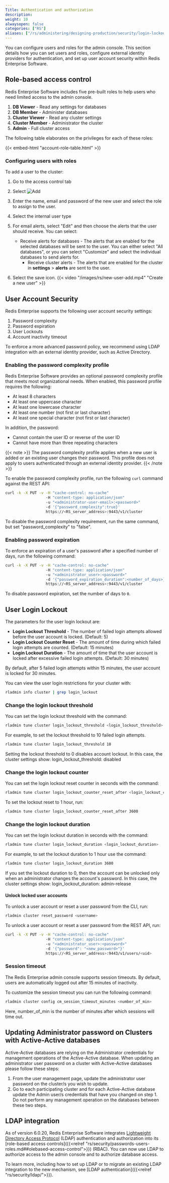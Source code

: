 ```yaml
---
Title: Authentication and authorization
description:
weight: 10
alwaysopen: false
categories: ["RS"]
aliases: ["/rs/administering/designing-production/security/login-lockout"]
---
```

You can configure users and roles for the admin console. This section details how you can set users and roles, configure external identity providers for authentication, and set up user account security within Redis Enterprise Software.<!--more-->

## Role-based access control

Redis Enterprise Software includes five pre-built roles to help users who need limited access to the admin console.

1. **DB Viewer** - Read any settings for databases
1. **DB Member** - Administer databases
1. **Cluster Viewer** - Read any cluster settings
1. **Cluster Member** - Administrator the cluster
1. **Admin** - Full cluster access

The following table elaborates on the privileges for each of these roles:

{{< embed-html "account-role-table.html" >}}

### Configuring users with roles

To add a user to the cluster:

1. Go to the access control tab
1. Select ![Add](/images/rs/icon_add.png#no-click "Add")
1. Enter the name, email and password of the new user and select the role to assign to the user.
1. Select the internal user type
1. For email alerts, select "Edit" and then choose the alerts that the user should receive. You can select:

    - Receive alerts for databases - The alerts that are enabled for the selected databases will be sent to the user. You can either select "All databases", or you can select "Customize" and select the individual databases to send alerts for.
        - Receive cluster alerts - The alerts that are enabled for the cluster in **settings** > **alerts** are sent to the user.

1. Select the save icon.
{{< video "/images/rs/new-user-add.mp4" "Create a new user" >}}

## User Account Security

Redis Enterprise supports the following user account security settings:

1. Password complexity
1. Password expiration
1. User Lockouts
1. Account inactivity timeout

To enforce a more advanced password policy, we recommend using LDAP integration with an external identity provider, such as Active Directory.

### Enabling the password complexity profile

Redis Enterprise Software provides an optional password complexity profile
that meets most organizational needs. When enabled, this password profile requires the following:

- At least 8 characters
- At least one uppercase character
- At least one lowercase character
- At least one number (not first or last character)
- At least one special character (not first or last character)

In addition, the password:

- Cannot contain the user ID or reverse of the user ID
- Cannot have more than three repeating characters

{{< note >}}
The password complexity profile applies when a new user is added or an existing user changes their password. This profile does not apply to users authenticated through an external identity provider.
{{< /note >}}

To enable the password complexity profile, run the following `curl` command against the REST API:

```sh
curl -k -X PUT -v -H "cache-control: no-cache" 
                  -H "content-type: application/json" 
                  -u "<administrator-user-email>:<password>" 
                  -d '{"password_complexity":true}' 
                  https://<RS_server_address>:9443/v1/cluster
```

To disable the password complexity requirement, run the same command, but set "password_complexity" to "false".

### Enabling password expiration

To enforce an expiration of a user's password after a specified number of days, run the following command:

```sh
curl -k -X PUT -v -H "cache-control: no-cache" 
                  -H "content-type: application/json" 
                  -u "<administrator_user>:<password>" 
                  -d '{"password_expiration_duration":<number_of_days>}' 
                  https://<RS_server_address>:9443/v1/cluster
```

To disable password expiration, set the number of days to `0`.

## User Login Lockout

The parameters for the user login lockout are:

- **Login Lockout Threshold** - The number of failed login attempts allowed before the user account is locked. (Default: 5)
- **Login Lockout Counter Reset** - The amount of time during which failed login attempts are counted. (Default: 15 minutes)
- **Login Lockout Duration** - The amount of time that the user account is locked after excessive failed login attempts. (Default: 30 minutes)

By default, after 5 failed login attempts within 15 minutes, the user account is locked for 30 minutes.

You can view the user login restrictions for your cluster with:

```sh
rladmin info cluster | grep login_lockout
```

### Change the login lockout threshold

You can set the login lockout threshold with the command:

```sh
rladmin tune cluster login_lockout_threshold <login_lockout_threshold>
```

For example, to set the lockout threshold to 10 failed login attempts.

```sh
rladmin tune cluster login_lockout_threshold 10
```

Setting the lockout threshold to 0 disables account lockout. In this case, the cluster settings show: login_lockout_threshold: disabled

### Change the login lockout counter

You can set the login lockout reset counter in seconds with the command:

```sh
rladmin tune cluster login_lockout_counter_reset_after <login_lockout_counter_reset_after>
```

To set the lockout reset to 1 hour, run:

```sh
rladmin tune cluster login_lockout_counter_reset_after 3600
```

### Change the login lockout duration

You can set the login lockout duration in seconds with the command:

```sh
rladmin tune cluster login_lockout_duration <login_lockout_duration>
```

For example, to set the lockout duration to 1 hour use the command:

```sh
rladmin tune cluster login_lockout_duration 3600
```

If you set the lockout duration to 0, then the account can be unlocked only when an administrator changes the account's password. In this case, the cluster settings show: login_lockout_duration: admin-release

#### Unlock locked user accounts

To unlock a user account or reset a user password from the CLI, run:

```sh
rladmin cluster reset_password <username>
```

To unlock a user account or reset a user password from the REST API, run:

```sh
curl -k -X PUT -v -H "cache-control: no-cache" 
                  -H "content-type: application/json" 
                  -u "<administrator_user>:<password>" 
                  -d '{"password": "<new_password>"}' 
                  https://<RS_server_address>:9443/v1/users/<uid>
```

### Session timeout

The Redis Enterprise admin console supports session timeouts. By default, users are automatically logged out after 15 minutes of inactivity.

To customize the session timeout you can run the following command:

```sh
rladmin cluster config cm_session_timeout_minutes <number_of_min>
```

Here, number_of_min is the number of minutes after which sessions will time out.

## Updating Administrator password on Clusters with Active-Active databases

Active-Active databases are relying on the Administrator credentials for management operations of the Active-Active database.
When updating an administrator user password on a cluster with Active-Active databases please follow these steps:
1. From the user management page, update the administrator user password on the cluster/s you wish to update.
1. Go to each participating cluster and for each Active-Active database update the Admin user/s credentials that have you changed on step 1.
Do not perform any management operation on the databases between these two steps.

## LDAP integration

As of version 6.0.20, Redis Enterprise Software integrates [Lightweight Directory Access Protocol](https://en.wikipedia.org/wiki/Lightweight_Directory_Access_Protocol) (LDAP) authentication and authorization into its [role-based access controls]({{<relref "rs/security/passwords-users-roles.md##olebased-access-control">}}) (RBAC).  You can now use LDAP to authorize access to the admin console and to authorize database access.

To learn more, including how to set up LDAP or to migrate an existing LDAP integration to the new mechanism, see [LDAP authentication]({{<relref "rs/security/ldap/">}}).

